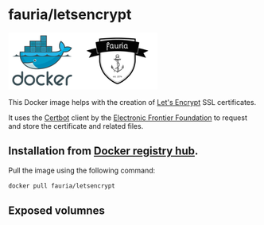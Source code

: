 fauria/letsencrypt
==================

![docker_logo](https://raw.githubusercontent.com/fauria/docker-letsencrypt/master/docker_139x115.png)![docker_fauria_logo](https://raw.githubusercontent.com/fauria/docker-letsencrypt/master/docker_fauria_161x115.png)

This Docker image helps with the creation of [Let's Encrypt](https://letsencrypt.org) SSL certificates.

It uses the [Certbot](https://certbot.eff.org/) client by the [Electronic Frontier Foundation](https://www.eff.org/) to request and store the certificate and related files.

Installation from [Docker registry hub](https://registry.hub.docker.com/u/fauria/letsencrypt/).
----

Pull the image using the following command:

```bash
docker pull fauria/letsencrypt
```

Exposed volumnes
----


